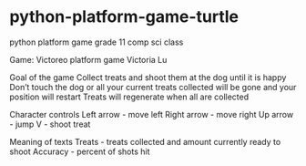 # python-platform-game-turtle
python platform game grade 11 comp sci class

Game: Victoreo platform game
Victoria Lu

Goal of the game
Collect treats and shoot them at the dog until it is happy
Don’t touch the dog or all your current treats collected will be gone and your position will restart
Treats will regenerate when all are collected

Character controls
Left arrow - move left
Right arrow - move right
Up arrow - jump
V - shoot treat

Meaning of texts
Treats - treats collected and amount currently ready to shoot
Accuracy - percent of shots hit
